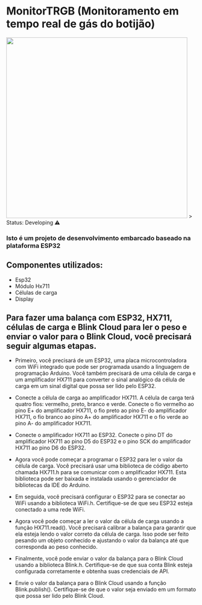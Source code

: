 <h1>MonitorTRGB (Monitoramento em tempo real de gás do botijão)</h1>


<img src="https://user-images.githubusercontent.com/77367556/235567022-f3dd2792-9bad-4b84-8a0c-21cdb4caf1b5.jpeg" width="480">
> Status: Developing ⚠️

### Isto é um projeto de desenvolvimento embarcado baseado na plataforma ESP32

## Componentes utilizados:

+ Esp32
+ Módulo Hx711
+ Células de carga
+ Display

## Para fazer uma balança com ESP32, HX711, células de carga e Blink Cloud para ler o peso e enviar o valor para o Blink Cloud, você precisará seguir algumas etapas.

+ Primeiro, você precisará de um ESP32, uma placa microcontroladora com WiFi integrado que pode ser programada usando a linguagem de programação Arduino. Você também precisará de uma célula de carga e um amplificador HX711 para converter o sinal analógico da célula de carga em um sinal digital que possa ser lido pelo ESP32.

+ Conecte a célula de carga ao amplificador HX711. A célula de carga terá quatro fios: vermelho, preto, branco e verde. Conecte o fio vermelho ao pino E+ do amplificador HX711, o fio preto ao pino E- do amplificador HX711, o fio branco ao pino A+ do amplificador HX711 e o fio verde ao pino A- do amplificador HX711.

+ Conecte o amplificador HX711 ao ESP32. Conecte o pino DT do amplificador HX711 ao pino D5 do ESP32 e o pino SCK do amplificador HX711 ao pino D6 do ESP32.

+ Agora você pode começar a programar o ESP32 para ler o valor da célula de carga. Você precisará usar uma biblioteca de código aberto chamada HX711.h para se comunicar com o amplificador HX711. Esta biblioteca pode ser baixada e instalada usando o gerenciador de bibliotecas da IDE do Arduino.

+ Em seguida, você precisará configurar o ESP32 para se conectar ao WiFi usando a biblioteca WiFi.h. Certifique-se de que seu ESP32 esteja conectado a uma rede WiFi.

+ Agora você pode começar a ler o valor da célula de carga usando a função HX711.read(). Você precisará calibrar a balança para garantir que ela esteja lendo o valor correto da célula de carga. Isso pode ser feito pesando um objeto conhecido e ajustando o valor da balança até que corresponda ao peso conhecido.

+ Finalmente, você pode enviar o valor da balança para o Blink Cloud usando a biblioteca Blink.h. Certifique-se de que sua conta Blink esteja configurada corretamente e obtenha suas credenciais de API.

+ Envie o valor da balança para o Blink Cloud usando a função Blink.publish(). Certifique-se de que o valor seja enviado em um formato que possa ser lido pelo Blink Cloud.
